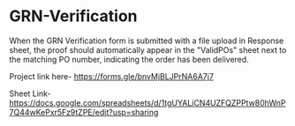 # GRN-Verification
When the GRN Verification form is submitted with a file upload in Response sheet, the proof should automatically appear in the "ValidPOs" sheet next to the matching PO number, indicating the order has been delivered.

Project link here- 
https://forms.gle/bnvMjBLJPrNA6A7j7

Sheet Link-
https://docs.google.com/spreadsheets/d/1tgUYALiCN4UZFQZPPtw80hWnP7Q44wKePxr5Fz9tZPE/edit?usp=sharing
